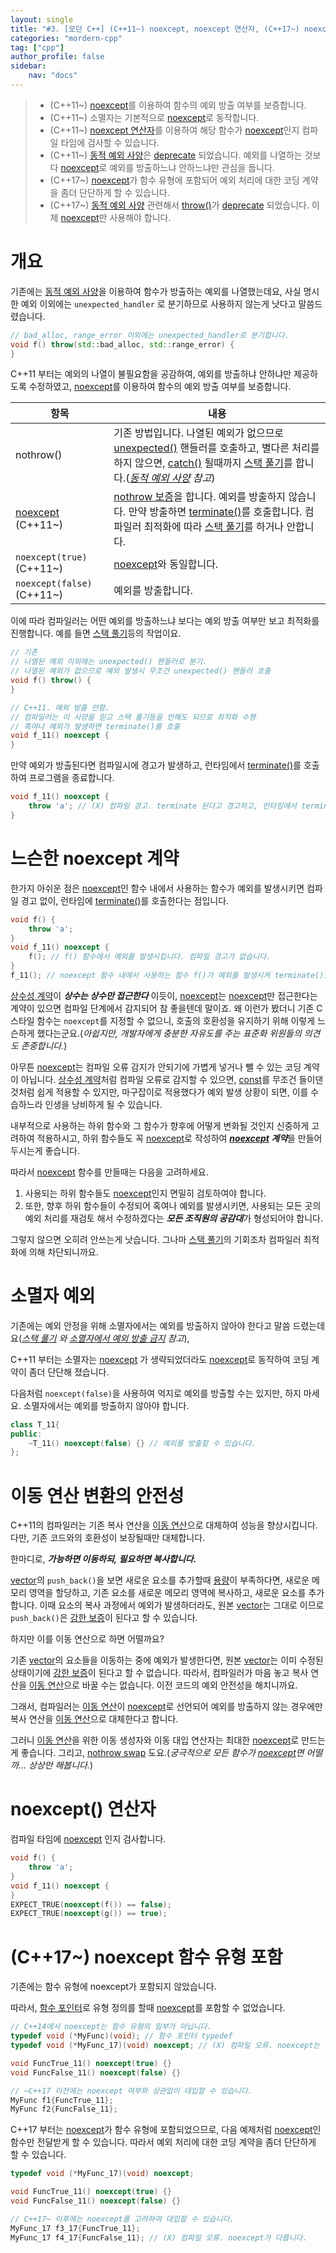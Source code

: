 ```yaml
---
layout: single
title: "#3. [모던 C++] (C++11~) noexcept, noexcept 연산자, (C++17~) noexcept 함수 유형 포함"
categories: "mordern-cpp"
tag: ["cpp"]
author_profile: false
sidebar: 
    nav: "docs"
---
```


> * (C++11~) [noexcept](https://tango1202.github.io/mordern-cpp/mordern-cpp-noexcept/)를 이용하여 함수의 예외 방출 여부를 보증합니다.
> * (C++11~) 소멸자는 기본적으로 [noexcept](https://tango1202.github.io/mordern-cpp/mordern-cpp-noexcept/)로 동작합니다.
> * (C++11~) [noexcept 연산자](https://tango1202.github.io/mordern-cpp/mordern-cpp-noexcept/)를 이용하여 해당 함수가 [noexcept](https://tango1202.github.io/mordern-cpp/mordern-cpp-noexcept/)인지 컴파일 타임에 검사할 수 있습니다.
> * (C++11~) [동적 예외 사양](https://tango1202.github.io/classic-cpp-exception/classic-cpp-exception-mechanism/#%EB%8F%99%EC%A0%81-%EC%98%88%EC%99%B8-%EC%82%AC%EC%96%91)은 [deprecate](https://tango1202.github.io/mordern-cpp/mordern-cpp-preview/#deprecateremove) 되었습니다. 예외를 나열하는 것보다 [noexcept](https://tango1202.github.io/mordern-cpp/mordern-cpp-noexcept/)로 예외를 방출하느냐 안하느냐만 관심을 둡니다. 
> * (C++17~) [noexcept](https://tango1202.github.io/mordern-cpp/mordern-cpp-noexcept/)가 함수 유형에 포함되어 예외 처리에 대한 코딩 계약을 좀더 단단하게 할 수 있습니다.
> * (C++17~) [동적 예외 사양](https://tango1202.github.io/classic-cpp-exception/classic-cpp-exception-mechanism/#%EB%8F%99%EC%A0%81-%EC%98%88%EC%99%B8-%EC%82%AC%EC%96%91) 관련해서 [throw()](https://tango1202.github.io/classic-cpp-exception/classic-cpp-exception-mechanism/#%EB%8F%99%EC%A0%81-%EC%98%88%EC%99%B8-%EC%82%AC%EC%96%91)가 [deprecate](https://tango1202.github.io/mordern-cpp/mordern-cpp-preview/#deprecateremove) 되었습니다. 이제 [noexcept](https://tango1202.github.io/mordern-cpp/mordern-cpp-noexcept/)만 사용해야 합니다. 

# 개요 
기존에는 [동적 예외 사양](https://tango1202.github.io/classic-cpp-exception/classic-cpp-exception-mechanism/#%EB%8F%99%EC%A0%81-%EC%98%88%EC%99%B8-%EC%82%AC%EC%96%91)을 이용하여 함수가 방출하는 예외를 나열했는데요, 사실 명시한 예외 이외에는 `unexpected_handler` 로 분기하므로 사용하지 않는게 낫다고 말씀드렸습니다. 

```cpp
// bad_alloc, range_error 이외에는 unexpected_handler로 분기합니다.
void f() throw(std::bad_alloc, std::range_error) {
}
```

C++11 부터는 예외의 나열이 불필요함을 공감하여, 예외를 방출하냐 안하냐만 제공하도록 수정하였고, [noexcept](https://tango1202.github.io/mordern-cpp/mordern-cpp-noexcept/)를 이용하여 함수의 예외 방출 여부를 보증합니다. 

|항목|내용|
|--|--|
|nothrow()|기존 방법입니다. 나열된 예외가 없으므로 [unexpected()](https://tango1202.github.io/classic-cpp-exception/classic-cpp-exception-mechanism/#%EB%8F%99%EC%A0%81-%EC%98%88%EC%99%B8-%EC%82%AC%EC%96%91) 핸들러를 호출하고, 별다른 처리를 하지 않으면, [catch()](https://tango1202.github.io/classic-cpp-exception/classic-cpp-exception-mechanism/) 될때까지 [스택 풀기](https://tango1202.github.io/classic-cpp-exception/classic-cpp-exception-mechanism/#%EC%8A%A4%ED%83%9D-%ED%92%80%EA%B8%B0%EC%98%88%EC%99%B8-%EB%B3%B5%EA%B7%80)를 합니다.(*[동적 예외 사양](https://tango1202.github.io/classic-cpp-exception/classic-cpp-exception-mechanism/#%EB%8F%99%EC%A0%81-%EC%98%88%EC%99%B8-%EC%82%AC%EC%96%91) 참고*)|
|[noexcept](https://tango1202.github.io/mordern-cpp/mordern-cpp-noexcept/) (C++11~)|[nothrow 보증](https://tango1202.github.io/classic-cpp-exception/classic-cpp-exception-warranty/#%EC%98%88%EC%99%B8-%EB%B3%B4%EC%A6%9D-%EC%A2%85%EB%A5%98)을 합니다. 예외를 방출하지 않습니다. 만약 방출하면 [terminate()](https://tango1202.github.io/classic-cpp-exception/classic-cpp-exception-mechanism/#terminate)를 호출합니다. 컴파일러 최적화에 따라 [스택 풀기](https://tango1202.github.io/classic-cpp-exception/classic-cpp-exception-mechanism/#%EC%8A%A4%ED%83%9D-%ED%92%80%EA%B8%B0%EC%98%88%EC%99%B8-%EB%B3%B5%EA%B7%80)를 하거나 안합니다.|
|`noexcept(true)` (C++11~)|[noexcept](https://tango1202.github.io/mordern-cpp/mordern-cpp-noexcept/)와 동일합니다.|
|`noexcept(false)` (C++11~)|예외를 방출합니다.|

이에 따라 컴파일러는 어떤 예외를 방출하느냐 보다는 예외 방출 여부만 보고 최적화를 진행합니다. 예를 들면 [스택 풀기](https://tango1202.github.io/classic-cpp-exception/classic-cpp-exception-mechanism/#%EC%8A%A4%ED%83%9D-%ED%92%80%EA%B8%B0%EC%98%88%EC%99%B8-%EB%B3%B5%EA%B7%80)등의 작업이요.

```cpp
// 기존 
// 나열된 예외 이외에는 unexpected() 핸들러로 분기. 
// 나열된 예외가 없으므로 예외 발생시 무조건 unexpected() 핸들러 호출
void f() throw() {
}

// C++11. 예외 방출 안함. 
// 컴파일러는 이 사양을 믿고 스택 풀기등을 안해도 되므로 최적화 수행 
// 혹여나 예외가 발생하면 terminate()를 호출
void f_11() noexcept {
}
```

만약 예외가 방출된다면 컴파일시에 경고가 발생하고, 런타임에서 [terminate()](https://tango1202.github.io/classic-cpp-exception/classic-cpp-exception-mechanism/#terminate)를 호출하여 프로그램을 종료합니다.

```cpp
void f_11() noexcept {
    throw 'a'; // (X) 컴파일 경고. terminate 된다고 경고하고, 런타임에서 terminate()를 호출하여 종료합니다.
}
```
# 느슨한 noexcept 계약

한가지 아쉬운 점은 [noexcept](https://tango1202.github.io/mordern-cpp/mordern-cpp-noexcept/)인 함수 내에서 사용하는 함수가 예외를 발생시키면 컴파일 경고 없이, 런타임에 [terminate()](https://tango1202.github.io/classic-cpp-exception/classic-cpp-exception-mechanism/#terminate)를 호출한다는 점입니다. 

```cpp
void f() {
    throw 'a'; 
}
void f_11() noexcept {
    f(); // f() 함수에서 예외를 발생시킵니다. 컴파일 경고가 없습니다.
}
f_11(); // noexcept 함수 내에서 사용하는 함수 f()가 예외를 발생시켜 terminate()를 호출합니다.
```

[상수성 계약](https://tango1202.github.io/classic-cpp-guide/classic-cpp-guide-const-mutable-volatile/#%EC%83%81%EC%88%98%EC%84%B1-%EA%B3%84%EC%95%BD)이 ***상수는 상수만 접근한다*** 이듯이, [noexcept](https://tango1202.github.io/mordern-cpp/mordern-cpp-noexcept/)는 [noexcept](https://tango1202.github.io/mordern-cpp/mordern-cpp-noexcept/)만 접근한다는 계약이 있으면 컴파일 단계에서 감지되어 참 좋을텐데 말이죠. 왜 이런가 봤더니 기존 C스타일 함수는 `noexcept`를 지정할 수 없으니, 호출의 호환성을 유지하기 위해 이렇게 느슨하게 했다는군요.(*아쉽지만, 개발자에게 충분한 자유도를 주는 표준화 위원들의 의견도 존중합니다.*)

아무튼 [noexcept](https://tango1202.github.io/mordern-cpp/mordern-cpp-noexcept/)는 컴파일 오류 감지가 안되기에 가볍게 넣거나 뺄 수 있는 코딩 계약이 아닙니다. [상수성 계약](https://tango1202.github.io/classic-cpp-guide/classic-cpp-guide-const-mutable-volatile/#%EC%83%81%EC%88%98%EC%84%B1-%EA%B3%84%EC%95%BD)처럼 컴파일 오류로 감지할 수 있으면, [const](https://tango1202.github.io/classic-cpp-guide/classic-cpp-guide-const-mutable-volatile/)를 무조건 들이댄 것처럼 쉽게 적용할 수 있지만, 마구잡이로 적용했다가 예외 발생 상황이 되면, 이를 수습하느라 인생을 낭비하게 될 수 있습니다. 

내부적으로 사용하는 하위 함수와 그 함수가 향후에 어떻게 변화될 것인지 신중하게 고려하여 적용하시고, 하위 함수들도 꼭 [noexcept](https://tango1202.github.io/mordern-cpp/mordern-cpp-noexcept/)로 작성하여 ***[noexcept](https://tango1202.github.io/mordern-cpp/mordern-cpp-noexcept/) 계약***을 만들어 두시는게 좋습니다.

따라서 [noexcept](https://tango1202.github.io/mordern-cpp/mordern-cpp-noexcept/) 함수를 만들때는 다음을 고려하세요.

1. 사용되는 하위 함수들도 [noexcept](https://tango1202.github.io/mordern-cpp/mordern-cpp-noexcept/)인지 면밀히 검토하여야 합니다. 
2. 또한, 향후 하위 함수들이 수정되어 혹여나 예외를 발생시키면, 사용되는 모든 곳의 예외 처리를 재검토 해서 수정하겠다는 ***모든 조직원의 공감대***가 형성되어야 합니다.

그렇지 않으면 오히려 안쓰는게 낫습니다. 그나마 [스택 풀기](https://tango1202.github.io/classic-cpp-exception/classic-cpp-exception-mechanism/#%EC%8A%A4%ED%83%9D-%ED%92%80%EA%B8%B0%EC%98%88%EC%99%B8-%EB%B3%B5%EA%B7%80)의 기회조차 컴파일러 최적화에 의해 차단되니까요.

# 소멸자 예외

기존에는 예외 안정을 위해 소멸자에서는 예외를 방출하지 않아야 한다고 말씀 드렸는데요(*[스택 풀기](https://tango1202.github.io/classic-cpp-exception/classic-cpp-exception-mechanism/#%EC%8A%A4%ED%83%9D-%ED%92%80%EA%B8%B0%EC%98%88%EC%99%B8-%EB%B3%B5%EA%B7%80) 와 [소멸자에서 예외 방출 금지](https://tango1202.github.io/classic-cpp-oop/classic-cpp-oop-destructors/#%EC%86%8C%EB%A9%B8%EC%9E%90%EC%97%90%EC%84%9C-%EC%98%88%EC%99%B8-%EB%B0%A9%EC%B6%9C-%EA%B8%88%EC%A7%80) 참고*), 

C++11 부터는 소멸자는 [noexcept](https://tango1202.github.io/mordern-cpp/mordern-cpp-noexcept/) 가 생략되었더라도 [noexcept](https://tango1202.github.io/mordern-cpp/mordern-cpp-noexcept/)로 동작하여 코딩 계약이 좀더 단단해 졌습니다.

다음처럼 `noexcept(false)`을 사용하여 억지로 예외를 방출할 수는 있지만, 하지 마세요. 소멸자에서는 예외를 방출하지 않아야 합니다.

```cpp
class T_11{
public:
    ~T_11() noexcept(false) {} // 예외를 방출할 수 있습니다.
};
```

# 이동 연산 변환의 안전성

C++11의 컴파일러는 기존 복사 연산을 [이동 연산](https://tango1202.github.io/mordern-cpp/mordern-cpp-rvalue-value-category-move/)으로 대체하여 성능을 향상시킵니다. 다만, 기존 코드와의 호환성이 보장될때만 대체합니다. 

한마디로, ***가능하면 이동하되, 필요하면 복사합니다.***

[vector](https://tango1202.github.io/classic-cpp-stl/classic-cpp-stl-vector/)의 `push_back()`을 보면 새로운 요소를 추가할때 [용량](https://tango1202.github.io/classic-cpp-stl/classic-cpp-stl-vector/#size%EC%99%80-capacity)이 부족하다면, 새로운 메모리 영역을 할당하고, 기존 요소를 새로운 메모리 영역에 복사하고, 새로운 요소를 추가합니다. 이때 요소의 복사 과정에서 예외가 발생하더라도, 원본 [vector](https://tango1202.github.io/classic-cpp-stl/classic-cpp-stl-vector/)는 그대로 이므로 `push_back()`은 [강한 보증](https://tango1202.github.io/classic-cpp-exception/classic-cpp-exception-warranty/#%EC%98%88%EC%99%B8-%EB%B3%B4%EC%A6%9D-%EC%A2%85%EB%A5%98)이 된다고 할 수 있습니다.

하지만 이를 이동 연산으로 하면 어떨까요?

기존 [vector](https://tango1202.github.io/classic-cpp-stl/classic-cpp-stl-vector/)의 요소들을 이동하는 중에 예외가 발생한다면, 원본 [vector](https://tango1202.github.io/classic-cpp-stl/classic-cpp-stl-vector/)는 이미 수정된 상태이기에 [강한 보증](https://tango1202.github.io/classic-cpp-exception/classic-cpp-exception-warranty/#%EC%98%88%EC%99%B8-%EB%B3%B4%EC%A6%9D-%EC%A2%85%EB%A5%98)이 된다고 할 수 없습니다. 따라서, 컴파일러가 마음 놓고 복사 연산을 [이동 연산](https://tango1202.github.io/mordern-cpp/mordern-cpp-rvalue-value-category-move/)으로 바꿀 수는 없습니다. 이전 코드의 예외 안전성을 해치니까요.

그래서, 컴파일러는 [이동 연산](https://tango1202.github.io/mordern-cpp/mordern-cpp-rvalue-value-category-move/)이 [noexcept](https://tango1202.github.io/mordern-cpp/mordern-cpp-noexcept/)로 선언되어 예외를 방출하지 않는 경우에만 복사 연산을  [이동 연산](https://tango1202.github.io/mordern-cpp/mordern-cpp-rvalue-value-category-move/)으로 대체한다고 합니다.

그러니  [이동 연산](https://tango1202.github.io/mordern-cpp/mordern-cpp-rvalue-value-category-move/)을 위한 이동 생성자와 이동 대입 연산자는 최대한 [noexcept](https://tango1202.github.io/mordern-cpp/mordern-cpp-noexcept/)로 만드는게 좋습니다. 그리고, [nothrow swap](https://tango1202.github.io/classic-cpp-oop/classic-cpp-oop-assignment-operator/#nothrow-swap---%ED%8F%AC%EC%9D%B8%ED%84%B0-%EB%A9%A4%EB%B2%84-%EB%B3%80%EC%88%98%EB%A5%BC-%EC%9D%B4%EC%9A%A9%ED%95%9C-swap-%EC%B5%9C%EC%A0%81%ED%99%94) 도요.(*궁극적으로 모든 함수가 [noexcept](https://tango1202.github.io/mordern-cpp/mordern-cpp-noexcept/)면 어떨까... 상상만 해봅니다.*)

# noexcept() 연산자

컴파일 타임에 [noexcept](https://tango1202.github.io/mordern-cpp/mordern-cpp-noexcept/) 인지 검사합니다.

```cpp
void f() {
    throw 'a'; 
}
void f_11() noexcept {
}
EXPECT_TRUE(noexcept(f()) == false);   
EXPECT_TRUE(noexcept(g()) == true); 
```

# (C++17~) noexcept 함수 유형 포함 

기존에는 함수 유형에 noexcept가 포함되지 않았습니다.

따라서, [함수 포인터](https://tango1202.github.io/classic-cpp-guide/classic-cpp-guide-function/#%ED%95%A8%EC%88%98-%ED%8F%AC%EC%9D%B8%ED%84%B0)로 유형 정의를 할때 [noexcept](https://tango1202.github.io/mordern-cpp/mordern-cpp-noexcept/)를 포함할 수 없었습니다.

```cpp
// C++14에서 noexcept는 함수 유형의 일부가 아닙니다. 
typedef void (*MyFunc)(void); // 함수 포인터 typedef
typedef void (*MyFunc_17)(void) noexcept; // (X) 컴파일 오류. noexcept는 함수 유형의 일부가 아닙니다. 

void FuncTrue_11() noexcept(true) {}
void FuncFalse_11() noexcept(false) {}

// ~C++17 이전에는 noexcept 여부와 상관없이 대입할 수 있습니다.
MyFunc f1{FuncTrue_11}; 
MyFunc f2{FuncFalse_11};
```

C++17 부터는 [noexcept](https://tango1202.github.io/mordern-cpp/mordern-cpp-noexcept/)가 함수 유형에 포함되었으므로, 다음 예제처럼 [noexcept](https://tango1202.github.io/mordern-cpp/mordern-cpp-noexcept/)인 함수만 전달받게 할 수 있습니다. 따라서 예외 처리에 대한 코딩 계약을 좀더 단단하게 할 수 있습니다.

```cpp
typedef void (*MyFunc_17)(void) noexcept; 

void FuncTrue_11() noexcept(true) {}
void FuncFalse_11() noexcept(false) {}

// C++17~ 이후에는 noexcept를 고려하여 대입할 수 있습니다.
MyFunc_17 f3_17{FuncTrue_11}; 
MyFunc_17 f4_17{FuncFalse_11}; // (X) 컴파일 오류. noexcept가 다릅니다.
```

